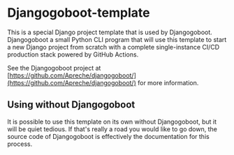 # Djangogoboot-template

This is a special Django project template that is used by Djangogoboot. Djangogoboot a small Python CLI program that will use this template to start a new Django project from scratch with a complete single-instance CI/CD production stack powered by GitHub Actions. 

See the Djangogoboot project at [https://github.com/Apreche/djangogoboot/](https://github.com/Apreche/djangogoboot/) for more information.

## Using without Djangogoboot

It is possible to use this template on its own without Djangogoboot, but it will be quiet tedious. If that's really a road you would like to go down, the source code of Djangogoboot is effectively the documentation for this process.

